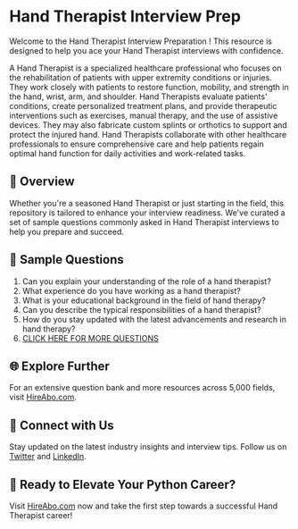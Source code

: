 # Hand Therapist Interview Prep

Welcome to the Hand Therapist Interview Preparation ! This resource is designed to help you ace your Hand Therapist interviews with confidence.

A Hand Therapist is a specialized healthcare professional who focuses on the rehabilitation of patients with upper extremity conditions or injuries. They work closely with patients to restore function, mobility, and strength in the hand, wrist, arm, and shoulder. Hand Therapists evaluate patients' conditions, create personalized treatment plans, and provide therapeutic interventions such as exercises, manual therapy, and the use of assistive devices. They may also fabricate custom splints or orthotics to support and protect the injured hand. Hand Therapists collaborate with other healthcare professionals to ensure comprehensive care and help patients regain optimal hand function for daily activities and work-related tasks.

## 🚀 Overview

Whether you're a seasoned Hand Therapist or just starting in the field, this repository is tailored to enhance your interview readiness. We've curated a set of sample questions commonly asked in Hand Therapist interviews to help you prepare and succeed.

## 📝 Sample Questions

1. Can you explain your understanding of the role of a hand therapist?
2. What experience do you have working as a hand therapist?
3. What is your educational background in the field of hand therapy?
4. Can you describe the typical responsibilities of a hand therapist?
5. How do you stay updated with the latest advancements and research in hand therapy?
6. [CLICK HERE FOR MORE QUESTIONS](https://hireabo.com/job/2_2_14/Hand%20Therapist)

## 🌐 Explore Further

For an extensive question bank and more resources across 5,000 fields, visit [HireAbo.com](https://www.hireabo.com).

## 📱 Connect with Us

Stay updated on the latest industry insights and interview tips. Follow us on [Twitter](https://twitter.com/hireabo) and [LinkedIn](https://www.linkedin.com/in/hire-abo-3609972a8/).

## 🚀 Ready to Elevate Your Python Career?

Visit [HireAbo.com](https://www.hireabo.com) now and take the first step towards a successful Hand Therapist career!